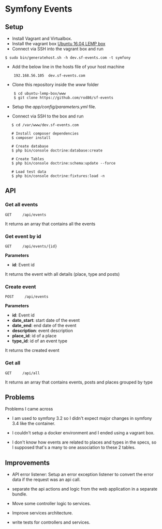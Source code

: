 Symfony Events
=============

## Setup

- Install Vagrant and Virtualbox.
- Install the vagrant box [Ubuntu 16.04 LEMP box](https://github.com/rod86/ubuntu-lemp-box)
- Connect via SSH into the vagrant box and run

```
$ sudo bin/generatehost.sh -h dev.sf-events.com -t symfony
```

- Add the below line in the hosts file of your host machine

```
    192.168.56.105  dev.sf-events.com
```

- Clone this repository inside the *www* folder

```
    $ cd ubuntu-lemp-box/www
    $ git clone https://github.com/rod86/sf-events
```

- Setup the *app/config/parameters.yml* file.

- Connect via SSH to the box and run

```
   $ cd /var/www/dev.sf-events.com

   # Install composer dependencies
   $ composer install

   # Create database
   $ php bin/console doctrine:database:create

   # Create Tables
   $ php bin/console doctrine:schema:update --force

   # Load test data
   $ php bin/console doctrine:fixtures:load -n
```

## API

### Get all events

```
GET     /api/events
```

It returns an array that contains all the events


### Get event by id

```
GET     /api/events/{id}
```
**Parameters**

- **id**: Event id

It returns the event with all details (place, type and posts)


### Create event

```
POST     /api/events
```
**Parameters**

- **id**: Event id
- **date_start**: start date of the event
- **date_end**: end date of the event
- **description**: event description
- **place_id**: id of a place 
- **type_id**: id of an event type

It returns the created event


### Get all

```
GET     /api/all
```

It returns an array that contains events, posts and places grouped by type


## Problems

Problems I came across

* I am used to symfony 3.2 so I didn't expect major changes in symfony 3.4 like the container.

* I couldn't setup a docker environment and I ended using a vagrant box.

* I don't know how events are related to places and types in the specs, so I supposed that's a many to one association to these 2 tables.

## Improvements

* API error listener: Setup an error exception listener to convert the error data if the request was an api call.

* separate the api actions and logic from the web application in a separate bundle.

* Move some controller logic to services.

* Improve services architecture.

* write tests for controllers and services.